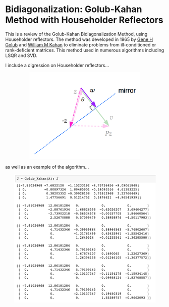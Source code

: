 # Bidiagonalization: Golub-Kahan Method with Householder Reflectors
This is a review of the Golub-Kahan Bidiagonalization Method, using Householder reflectors. The method was developed in 1965 by [Gene H Golub](https://en.wikipedia.org/wiki/Gene_H._Golub) and [William M Kahan](https://en.wikipedia.org/wiki/William_Kahan) to eliminate problems from ill-conditioned or rank-deficient matrices. This method used in numerous algorithms including LSQR and SVD. 


I include a digression on Householder reflectors...


<p align="center">
<img src="images/reflector3.png" width="350"/> 
</p>

as well as an example of the algorithm...

<p align="center">
<img src="images/matrix_example.png" width="450"/> 
</p>



